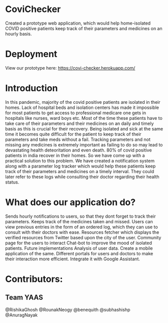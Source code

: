 # CoviChecker

Created a prototype web application, which would help home-isolated COVID positive patients keep track of their parameters and medicines on an hourly basis.

# Deployment
View our prototype here: https://covi-checker.herokuapp.com/

# Introduction
In this pandemic, majority of the covid positive patients are isolated in their homes. Lack of hospital beds and isolation centers has made it impossible for most patients to get access to professional medicare one gets in hospitals like nurses, ward boys etc. Most of the time these patients have to take care of their parameters and their medicines on an daily and timely basis as this is crucial for their recovery. Being isolated and sick at the same time it becomes quite difficult for the patient to keep track of their parameters and take meds without a fail. Tracking parameters and not missing any medicines is extremely important as failing to do so may lead to devastating health deteoritation and even death. 80% of covid positive patients in india recover in their homes. So we have come up with a practical solution to this problem. We have created a notification system along with a parameter log tracker which would help these patients keep track of their parameters and medicines on a timely interval. They could later refer to these logs while consulting their doctor regarding their health status.

# What does our application do?
Sends hourly notifications to users, so that they dont forget to track their parameters.
Keeps track of the medicines taken and missed.
Users can view previous entries in the form of an ordered log, which they can use to consult with their doctors with ease.
Resources fetcher which displays the verified resources from Twitter based upon the city of the user.
Community page for the users to interact
Chat-bot to improve the mood of isolated patients.
Future implementations
Analysis of user data.
Create a mobile application of the same.
Different portals for users and doctors to make their interaction more efficient.
Integrate it with Google Assistant.
# Contributors:
## Team YAAS
@RishikaGhosh @RounakNeogy @benequith @subhashishp @AnuragNayak

